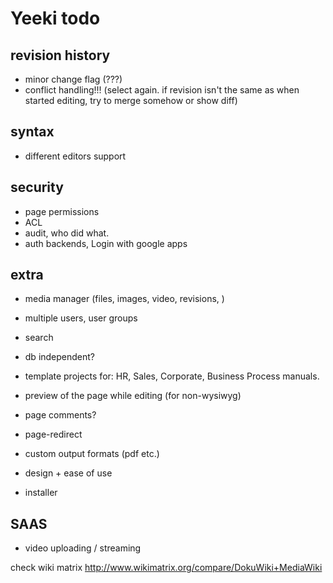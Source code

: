 Yeeki todo
==========


revision history
----------------

- minor change flag (???)
- conflict handling!!! (select again. if revision isn't the same as when started editing, try to merge somehow or show diff)

syntax
------

- different editors support

security
--------

- page permissions
- ACL
- audit, who did what.
- auth backends, Login with google apps

extra
-----

- media manager (files, images, video, revisions, )
- multiple users, user groups

- search
- db independent?
- template projects for: HR, Sales, Corporate, Business Process manuals.
- preview of the page while editing (for non-wysiwyg)
- page comments?
- page-redirect
- custom output formats (pdf etc.)

- design + ease of use

- installer

SAAS
----

- video uploading / streaming

check wiki matrix
http://www.wikimatrix.org/compare/DokuWiki+MediaWiki